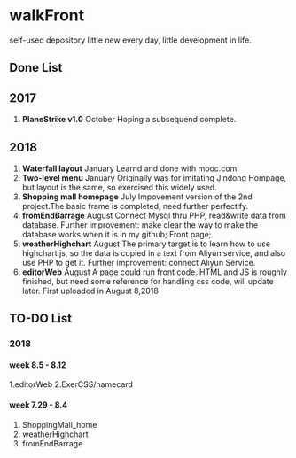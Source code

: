 # walkFront
self-used depository
little new every day, little development in life.

## Done List 
2017
---
1. **PlaneStrike v1.0**    October   Hoping a subsequend complete.

2018
---
1. **Waterfall layout**         January   Learnd and done with mooc.com.
2. **Two-level menu**           January   Originally was for imitating Jindong Hompage, but layout is the same, so exercised this widely used.
3. **Shopping mall homepage**   July      Impovement version of the 2nd project.The basic frame is completed, need further perfectify.
5. **fromEndBarrage**           August    Connect Mysql thru PHP, read&write data from database. 
   Further improvement: make clear the way to make the database works when it is in my github; Front page;
6. **weatherHighchart**         August    The primary target is to learn how to use highchart.js, so the data is copied in a text from Aliyun service, and also use PHP to get it. 
   Further improvement: connect Aliyun Service.
7. **editorWeb**                August    A page could run front code. HTML and JS is roughly finished, but need some reference for handling css code, will update later.
   First uploaded in August 8,2018

## TO-DO List
### 2018
#### week 8.5 - 8.12
1.editorWeb
2.ExerCSS/namecard

#### week 7.29 - 8.4
1. ShoppingMall_home
2. weatherHighchart
3. fromEndBarrage
